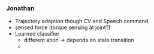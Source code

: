 ### Jonathan
- Trajectory adaption though CV and Speech command
- sensed force (torque sensing at joint?)
- Learned classifier
	- different ation -> depends on state transition
	- 